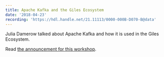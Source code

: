 ```yaml
---
title: Apache Kafka and the Giles Ecosystem
date: '2018-04-23'
recording: 'https://hdl.handle.net/21.11113/0000-000B-D070-B@data'
---
```


Julia Damerow talked about Apache Kafka and how it is used in the Giles Ecosystem.

Read [the announcement for this workshop](/2018/04/07/announcing-april-virtual-workshop/).
